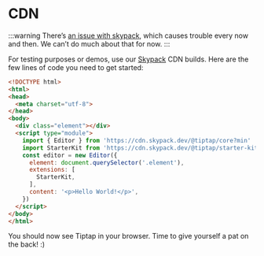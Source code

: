 # CDN
:::warning
There’s [an issue with skypack](https://github.com/skypackjs/skypack-cdn/issues/159), which causes trouble every now and then. We can’t do much about that for now.
:::

For testing purposes or demos, use our [Skypack](https://www.skypack.dev/) CDN builds. Here are the few lines of code you need to get started:

```html
<!DOCTYPE html>
<html>
<head>
  <meta charset="utf-8">
</head>
<body>
  <div class="element"></div>
  <script type="module">
    import { Editor } from 'https://cdn.skypack.dev/@tiptap/core?min'
    import StarterKit from 'https://cdn.skypack.dev/@tiptap/starter-kit?min'
    const editor = new Editor({
      element: document.querySelector('.element'),
      extensions: [
        StarterKit,
      ],
      content: '<p>Hello World!</p>',
    })
  </script>
</body>
</html>
```

You should now see Tiptap in your browser. Time to give yourself a pat on the back! :)
